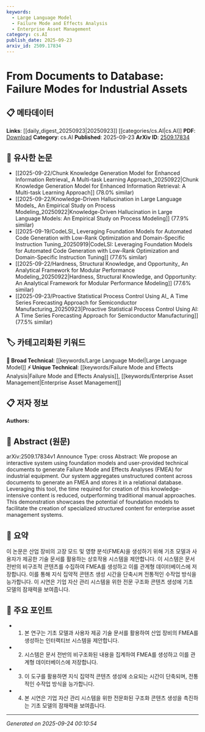 ```yaml
---
keywords:
  - Large Language Model
  - Failure Mode and Effects Analysis
  - Enterprise Asset Management
category: cs.AI
publish_date: 2025-09-23
arxiv_id: 2509.17834
---
```


<!-- KEYWORD_LINKING_METADATA:
{
  "processed_timestamp": "2025-09-24T00:10:54.984450",
  "vocabulary_version": "1.0",
  "selected_keywords": [
    "Large Language Model",
    "Failure Mode and Effects Analysis",
    "Enterprise Asset Management"
  ],
  "rejected_keywords": [],
  "similarity_scores": {
    "Large Language Model": 0.85,
    "Failure Mode and Effects Analysis": 0.78,
    "Enterprise Asset Management": 0.77
  },
  "extraction_method": "AI_prompt_based",
  "budget_applied": true,
  "candidates_json": {
    "candidates": [
      {
        "surface": "foundation models",
        "canonical": "Large Language Model",
        "aliases": [
          "foundation models",
          "LLM"
        ],
        "category": "broad_technical",
        "rationale": "Foundation models are a key component in modern AI systems and connect well with existing knowledge on Large Language Models.",
        "novelty_score": 0.45,
        "connectivity_score": 0.88,
        "specificity_score": 0.7,
        "link_intent_score": 0.85
      },
      {
        "surface": "Failure Mode and Effects Analyses",
        "canonical": "Failure Mode and Effects Analysis",
        "aliases": [
          "FMEA"
        ],
        "category": "unique_technical",
        "rationale": "FMEA is a specialized process in industrial contexts, offering unique linkage opportunities in asset management systems.",
        "novelty_score": 0.72,
        "connectivity_score": 0.67,
        "specificity_score": 0.82,
        "link_intent_score": 0.78
      },
      {
        "surface": "enterprise asset management systems",
        "canonical": "Enterprise Asset Management",
        "aliases": [
          "EAM systems"
        ],
        "category": "unique_technical",
        "rationale": "Enterprise Asset Management is a distinct field that benefits from structured content creation, enhancing connectivity in industrial applications.",
        "novelty_score": 0.65,
        "connectivity_score": 0.75,
        "specificity_score": 0.8,
        "link_intent_score": 0.77
      }
    ],
    "ban_list_suggestions": [
      "interactive system",
      "relational database",
      "unstructured content"
    ]
  },
  "decisions": [
    {
      "candidate_surface": "foundation models",
      "resolved_canonical": "Large Language Model",
      "decision": "linked",
      "scores": {
        "novelty": 0.45,
        "connectivity": 0.88,
        "specificity": 0.7,
        "link_intent": 0.85
      }
    },
    {
      "candidate_surface": "Failure Mode and Effects Analyses",
      "resolved_canonical": "Failure Mode and Effects Analysis",
      "decision": "linked",
      "scores": {
        "novelty": 0.72,
        "connectivity": 0.67,
        "specificity": 0.82,
        "link_intent": 0.78
      }
    },
    {
      "candidate_surface": "enterprise asset management systems",
      "resolved_canonical": "Enterprise Asset Management",
      "decision": "linked",
      "scores": {
        "novelty": 0.65,
        "connectivity": 0.75,
        "specificity": 0.8,
        "link_intent": 0.77
      }
    }
  ]
}
-->

# From Documents to Database: Failure Modes for Industrial Assets

## 📋 메타데이터

**Links**: [[daily_digest_20250923|20250923]] [[categories/cs.AI|cs.AI]]
**PDF**: [Download](https://arxiv.org/pdf/2509.17834.pdf)
**Category**: cs.AI
**Published**: 2025-09-23
**ArXiv ID**: [2509.17834](https://arxiv.org/abs/2509.17834)

## 🔗 유사한 논문
- [[2025-09-22/Chunk Knowledge Generation Model for Enhanced Information Retrieval_ A Multi-task Learning Approach_20250922|Chunk Knowledge Generation Model for Enhanced Information Retrieval: A Multi-task Learning Approach]] (78.0% similar)
- [[2025-09-22/Knowledge-Driven Hallucination in Large Language Models_ An Empirical Study on Process Modeling_20250922|Knowledge-Driven Hallucination in Large Language Models: An Empirical Study on Process Modeling]] (77.9% similar)
- [[2025-09-19/CodeLSI_ Leveraging Foundation Models for Automated Code Generation with Low-Rank Optimization and Domain-Specific Instruction Tuning_20250919|CodeLSI: Leveraging Foundation Models for Automated Code Generation with Low-Rank Optimization and Domain-Specific Instruction Tuning]] (77.6% similar)
- [[2025-09-22/Hardness, Structural Knowledge, and Opportunity_ An Analytical Framework for Modular Performance Modeling_20250922|Hardness, Structural Knowledge, and Opportunity: An Analytical Framework for Modular Performance Modeling]] (77.6% similar)
- [[2025-09-23/Proactive Statistical Process Control Using AI_ A Time Series Forecasting Approach for Semiconductor Manufacturing_20250923|Proactive Statistical Process Control Using AI: A Time Series Forecasting Approach for Semiconductor Manufacturing]] (77.5% similar)

## 🏷️ 카테고리화된 키워드
**🧠 Broad Technical**: [[keywords/Large Language Model|Large Language Model]]
**⚡ Unique Technical**: [[keywords/Failure Mode and Effects Analysis|Failure Mode and Effects Analysis]], [[keywords/Enterprise Asset Management|Enterprise Asset Management]]

## 📋 저자 정보

**Authors:** 

## 📄 Abstract (원문)

arXiv:2509.17834v1 Announce Type: cross 
Abstract: We propose an interactive system using foundation models and user-provided technical documents to generate Failure Mode and Effects Analyses (FMEA) for industrial equipment. Our system aggregates unstructured content across documents to generate an FMEA and stores it in a relational database. Leveraging this tool, the time required for creation of this knowledge-intensive content is reduced, outperforming traditional manual approaches. This demonstration showcases the potential of foundation models to facilitate the creation of specialized structured content for enterprise asset management systems.

## 📝 요약

이 논문은 산업 장비의 고장 모드 및 영향 분석(FMEA)을 생성하기 위해 기초 모델과 사용자가 제공한 기술 문서를 활용하는 상호작용 시스템을 제안합니다. 이 시스템은 문서 전반의 비구조적 콘텐츠를 수집하여 FMEA를 생성하고 이를 관계형 데이터베이스에 저장합니다. 이를 통해 지식 집약적 콘텐츠 생성 시간을 단축시켜 전통적인 수작업 방식을 능가합니다. 이 시연은 기업 자산 관리 시스템을 위한 전문 구조화 콘텐츠 생성에 기초 모델의 잠재력을 보여줍니다.

## 🎯 주요 포인트

- 1. 본 연구는 기초 모델과 사용자 제공 기술 문서를 활용하여 산업 장비의 FMEA를 생성하는 인터랙티브 시스템을 제안합니다.
- 2. 시스템은 문서 전반의 비구조화된 내용을 집계하여 FMEA를 생성하고 이를 관계형 데이터베이스에 저장합니다.
- 3. 이 도구를 활용하면 지식 집약적 콘텐츠 생성에 소요되는 시간이 단축되며, 전통적인 수작업 방식을 능가합니다.
- 4. 본 시연은 기업 자산 관리 시스템을 위한 전문화된 구조화 콘텐츠 생성을 촉진하는 기초 모델의 잠재력을 보여줍니다.


---

*Generated on 2025-09-24 00:10:54*